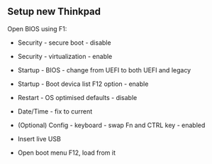 ## Setup new Thinkpad

Open BIOS using F1:
* Security - secure boot - disable
* Security - virtualization - enable
* Startup - BIOS - change from UEFI to both UEFI and legacy
* Startup - Boot devica list F12 option - enable
* Restart - OS optimised defaults - disable
* Date/Time - fix to current
* (Optional) Config - keyboard - swap Fn and CTRL key - enabled

* Insert live USB
* Open boot menu F12, load from it

